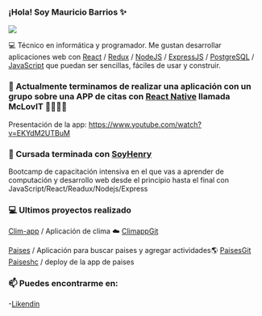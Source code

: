 ### ¡Hola! Soy Mauricio Barrios ✨ 

![](https://github.com/MauricioLeonel/mauricioleonel/blob/main/MauricioBarrios.gif)

💻 Técnico en informática y programador. Me gustan desarrollar aplicaciones web con [React](https://es.reactjs.org/) / [Redux](https://redux.js.org/) / [NodeJS](https://nodejs.org/es/) / [ExpressJS](https://expressjs.com/es/) / [PostgreSQL](https://www.postgresql.org/) / [JavaScript](https://www.javascript.com/) que puedan ser sencillas, fáciles de usar y construir.


### 🔭 Actualmente terminamos de realizar una aplicación con un grupo sobre una APP de citas con [React Native](https://reactnative.dev/) llamada McLovIT 💖💖💖💖
Presentación de la app: https://www.youtube.com/watch?v=EKYdM2UTBuM


### 🌱 Cursada terminada con [SoyHenry](https://www.soyhenry.com/)
Bootcamp de capacitación intensiva en el que vas a aprender de computación y desarrollo web desde el principio hasta el final con JavaScript/React/Readux/Nodejs/Express

### 💻 Ultimos proyectos realizado
[Clim-app](https://clim-app2.herokuapp.com/) / Aplicación de clima ☁️ [ClimappGit](https://github.com/MauricioLeonel/Clim-app) 

[Paises](https://www.linkedin.com/posts/mauricio-barrios-webfullstack_henry-react-redux-ugcPost-6849883651467952128-VlML) / Aplicación para buscar paises y agregar actividades🌎
[PaisesGit](https://github.com/MauricioLeonel/PI-Countries)
[Paiseshc](https://paiseshc.herokuapp.com/) / deploy de la app de paises

  

###  📫 Puedes encontrarme en:
-[Likendin](https://www.linkedin.com/in/mauricio-barrios-webfullstack/)

